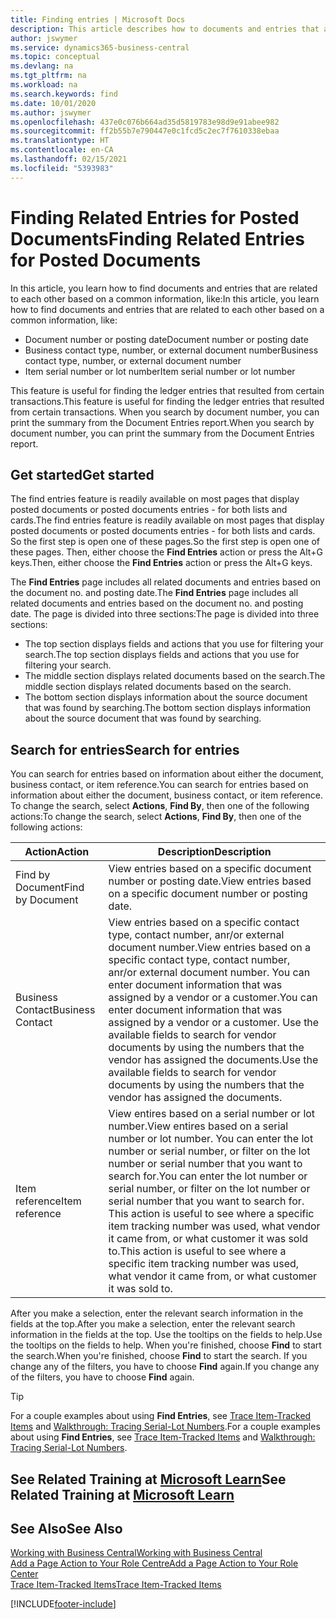 ```yaml
---
title: Finding entries | Microsoft Docs
description: This article describes how to documents and entries that are related
author: jswymer
ms.service: dynamics365-business-central
ms.topic: conceptual
ms.devlang: na
ms.tgt_pltfrm: na
ms.workload: na
ms.search.keywords: find
ms.date: 10/01/2020
ms.author: jswymer
ms.openlocfilehash: 437e0c076b664ad35d5819783e98d9e91abee982
ms.sourcegitcommit: ff2b55b7e790447e0c1fcd5c2ec7f7610338ebaa
ms.translationtype: HT
ms.contentlocale: en-CA
ms.lasthandoff: 02/15/2021
ms.locfileid: "5393983"
---
```

# <a name="finding-related-entries-for-posted-documents"></a><span data-ttu-id="44f6c-103">Finding Related Entries for Posted Documents</span><span class="sxs-lookup"><span data-stu-id="44f6c-103">Finding Related Entries for Posted Documents</span></span> 

<span data-ttu-id="44f6c-104">In this article, you learn how to find documents and entries that are related to each other based on a common information, like:</span><span class="sxs-lookup"><span data-stu-id="44f6c-104">In this article, you learn how to find documents and entries that are related to each other based on a common information, like:</span></span>

- <span data-ttu-id="44f6c-105">Document number or posting date</span><span class="sxs-lookup"><span data-stu-id="44f6c-105">Document number or posting date</span></span>
- <span data-ttu-id="44f6c-106">Business contact type, number, or external document number</span><span class="sxs-lookup"><span data-stu-id="44f6c-106">Business contact type, number, or external document number</span></span>
- <span data-ttu-id="44f6c-107">Item serial number or lot number</span><span class="sxs-lookup"><span data-stu-id="44f6c-107">Item serial number or lot number</span></span>

<span data-ttu-id="44f6c-108">This feature is useful for finding the ledger entries that resulted from certain transactions.</span><span class="sxs-lookup"><span data-stu-id="44f6c-108">This feature is useful for finding the ledger entries that resulted from certain transactions.</span></span> <span data-ttu-id="44f6c-109">When you search by document number, you can print the summary from the Document Entries report.</span><span class="sxs-lookup"><span data-stu-id="44f6c-109">When you search by document number, you can print the summary from the Document Entries report.</span></span>

## <a name="get-started"></a><span data-ttu-id="44f6c-110">Get started</span><span class="sxs-lookup"><span data-stu-id="44f6c-110">Get started</span></span>

<span data-ttu-id="44f6c-111">The find entries feature is readily available on most pages that display posted documents or posted documents entries - for both lists and cards.</span><span class="sxs-lookup"><span data-stu-id="44f6c-111">The find entries feature is readily available on most pages that display posted documents or posted documents entries - for both lists and cards.</span></span> <span data-ttu-id="44f6c-112">So the first step is open one of these pages.</span><span class="sxs-lookup"><span data-stu-id="44f6c-112">So the first step is open one of these pages.</span></span> <span data-ttu-id="44f6c-113">Then, either choose the **Find Entries** action or press the Alt+G keys.</span><span class="sxs-lookup"><span data-stu-id="44f6c-113">Then, either choose the **Find Entries** action or press the Alt+G keys.</span></span>

<span data-ttu-id="44f6c-114">The **Find Entries** page  includes all related documents and entries based on the document no. and posting date.</span><span class="sxs-lookup"><span data-stu-id="44f6c-114">The **Find Entries** page  includes all related documents and entries based on the document no. and posting date.</span></span> <span data-ttu-id="44f6c-115">The page is divided into three sections:</span><span class="sxs-lookup"><span data-stu-id="44f6c-115">The page is divided into three sections:</span></span>

- <span data-ttu-id="44f6c-116">The top section displays fields and actions that you use for filtering your search.</span><span class="sxs-lookup"><span data-stu-id="44f6c-116">The top section displays fields and actions that you use for filtering your search.</span></span>
- <span data-ttu-id="44f6c-117">The middle section displays related documents based on the search.</span><span class="sxs-lookup"><span data-stu-id="44f6c-117">The middle section displays related documents based on the search.</span></span>
- <span data-ttu-id="44f6c-118">The bottom section displays information about the source document that was found by searching.</span><span class="sxs-lookup"><span data-stu-id="44f6c-118">The bottom section displays information about the source document that was found by searching.</span></span>


<!--
 There are two ways to open this page:

- Choose the ![Lightbulb that opens the Tell Me feature](media/ui-search/search_small.png "Tell me what you want to do") icon, enter **Find Entries**, and then choose the related link.

    With this way, the **Find Entries** page might be empty, and you'll have to start searching for entries from scratch.
    
- Open a page that displays posted documents or posted documents entries, either a list or a card. Then, locate and select the **Find Entries** action.

    With this way, the **Find Entries**, page will include all related documents and entries based on the document no. and posting date.


    > [!TIP]
    > If you are on a page that has the **Find Entries** action, press crtl+G to open the **Find Entries** page directly. 
-->

## <a name="search-for-entries"></a><span data-ttu-id="44f6c-119">Search for entries</span><span class="sxs-lookup"><span data-stu-id="44f6c-119">Search for entries</span></span>

<span data-ttu-id="44f6c-120">You can search for entries based on information about either the document, business contact, or item reference.</span><span class="sxs-lookup"><span data-stu-id="44f6c-120">You can search for entries based on information about either the document, business contact, or item reference.</span></span> <span data-ttu-id="44f6c-121">To change the search, select **Actions**, **Find By**, then one of the following actions:</span><span class="sxs-lookup"><span data-stu-id="44f6c-121">To change the search, select **Actions**, **Find By**, then one of the following actions:</span></span>

|<span data-ttu-id="44f6c-122">Action</span><span class="sxs-lookup"><span data-stu-id="44f6c-122">Action</span></span>|<span data-ttu-id="44f6c-123">Description</span><span class="sxs-lookup"><span data-stu-id="44f6c-123">Description</span></span>|
|------|-----------|
|<span data-ttu-id="44f6c-124">Find by Document</span><span class="sxs-lookup"><span data-stu-id="44f6c-124">Find by Document</span></span>|<span data-ttu-id="44f6c-125">View entries based on a specific document number or posting date.</span><span class="sxs-lookup"><span data-stu-id="44f6c-125">View entries based on a specific document number or posting date.</span></span>|
|<span data-ttu-id="44f6c-126">Business Contact</span><span class="sxs-lookup"><span data-stu-id="44f6c-126">Business Contact</span></span> |<span data-ttu-id="44f6c-127">View entries based on a specific contact type, contact number, anr/or external document number.</span><span class="sxs-lookup"><span data-stu-id="44f6c-127">View entries based on a specific contact type, contact number, anr/or external document number.</span></span> <span data-ttu-id="44f6c-128">You can enter document information that was assigned by a vendor or a customer.</span><span class="sxs-lookup"><span data-stu-id="44f6c-128">You can enter document information that was assigned by a vendor or a customer.</span></span> <span data-ttu-id="44f6c-129">Use the available fields to search for vendor documents by using the numbers that the vendor has assigned the documents.</span><span class="sxs-lookup"><span data-stu-id="44f6c-129">Use the available fields to search for vendor documents by using the numbers that the vendor has assigned the documents.</span></span>|
|<span data-ttu-id="44f6c-130">Item reference</span><span class="sxs-lookup"><span data-stu-id="44f6c-130">Item reference</span></span>|<span data-ttu-id="44f6c-131">View entires based on a serial number or lot number.</span><span class="sxs-lookup"><span data-stu-id="44f6c-131">View entires based on a serial number or lot number.</span></span> <span data-ttu-id="44f6c-132">You can enter the lot number or serial number, or filter on the lot number or serial number that you want to search for.</span><span class="sxs-lookup"><span data-stu-id="44f6c-132">You can enter the lot number or serial number, or filter on the lot number or serial number that you want to search for.</span></span> <span data-ttu-id="44f6c-133">This action is useful to see where a specific item tracking number was used, what vendor it came from, or what customer it was sold to.</span><span class="sxs-lookup"><span data-stu-id="44f6c-133">This action is useful to see where a specific item tracking number was used, what vendor it came from, or what customer it was sold to.</span></span>|

<span data-ttu-id="44f6c-134">After you make a selection, enter the relevant search information in the fields at the top.</span><span class="sxs-lookup"><span data-stu-id="44f6c-134">After you make a selection, enter the relevant search information in the fields at the top.</span></span> <span data-ttu-id="44f6c-135">Use the tooltips on the fields to help.</span><span class="sxs-lookup"><span data-stu-id="44f6c-135">Use the tooltips on the fields to help.</span></span> <span data-ttu-id="44f6c-136">When you're finished, choose **Find** to start the search.</span><span class="sxs-lookup"><span data-stu-id="44f6c-136">When you're finished, choose **Find** to start the search.</span></span> <span data-ttu-id="44f6c-137">If you change any of the filters, you have to choose **Find** again.</span><span class="sxs-lookup"><span data-stu-id="44f6c-137">If you change any of the filters, you have to choose **Find** again.</span></span>

> [!TIP]
> <span data-ttu-id="44f6c-138">For a couple examples about using **Find Entries**, see [Trace Item-Tracked Items](inventory-how-to-trace-item-tracked-items.md) and [Walkthrough: Tracing Serial-Lot Numbers](walkthrough-tracing-serial-lot-numbers.md).</span><span class="sxs-lookup"><span data-stu-id="44f6c-138">For a couple examples about using **Find Entries**, see [Trace Item-Tracked Items](inventory-how-to-trace-item-tracked-items.md) and [Walkthrough: Tracing Serial-Lot Numbers](walkthrough-tracing-serial-lot-numbers.md).</span></span>

## <a name="see-related-training-at-microsoft-learn"></a><span data-ttu-id="44f6c-139">See Related Training at [Microsoft Learn](/learn/modules/user-interface-dynamics-365-business-central/index)</span><span class="sxs-lookup"><span data-stu-id="44f6c-139">See Related Training at [Microsoft Learn](/learn/modules/user-interface-dynamics-365-business-central/index)</span></span>

## <a name="see-also"></a><span data-ttu-id="44f6c-140">See Also</span><span class="sxs-lookup"><span data-stu-id="44f6c-140">See Also</span></span>

[<span data-ttu-id="44f6c-141">Working with Business Central</span><span class="sxs-lookup"><span data-stu-id="44f6c-141">Working with Business Central</span></span>](ui-work-product.md)  
[<span data-ttu-id="44f6c-142">Add a Page Action to Your Role Centre</span><span class="sxs-lookup"><span data-stu-id="44f6c-142">Add a Page Action to Your Role Center</span></span>](ui-bookmarks.md)  
[<span data-ttu-id="44f6c-143">Trace Item-Tracked Items</span><span class="sxs-lookup"><span data-stu-id="44f6c-143">Trace Item-Tracked Items</span></span>](inventory-how-to-trace-item-tracked-items.md)  


[!INCLUDE[footer-include](includes/footer-banner.md)]